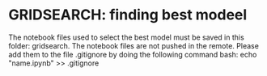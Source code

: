 # GRIDSEARCH: finding best modeel
The notebook files used to select the best model must be saved in this folder: gridsearch. The notebook files are not pushed in the remote. 
Please add them to the file .gitignore by doing the following command bash: echo "name.ipynb" >> .gitignore